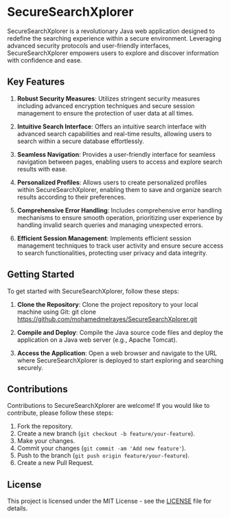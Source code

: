 # SecureSearchXplorer

SecureSearchXplorer is a revolutionary Java web application designed to redefine the searching experience within a secure environment. Leveraging advanced security protocols and user-friendly interfaces, SecureSearchXplorer empowers users to explore and discover information with confidence and ease.


## Key Features

1. **Robust Security Measures**: Utilizes stringent security measures including advanced encryption techniques and secure session management to ensure the protection of user data at all times.

2. **Intuitive Search Interface**: Offers an intuitive search interface with advanced search capabilities and real-time results, allowing users to search within a secure database effortlessly.

3. **Seamless Navigation**: Provides a user-friendly interface for seamless navigation between pages, enabling users to access and explore search results with ease.

4. **Personalized Profiles**: Allows users to create personalized profiles within SecureSearchXplorer, enabling them to save and organize search results according to their preferences.

5. **Comprehensive Error Handling**: Includes comprehensive error handling mechanisms to ensure smooth operation, prioritizing user experience by handling invalid search queries and managing unexpected errors.

6. **Efficient Session Management**: Implements efficient session management techniques to track user activity and ensure secure access to search functionalities, protecting user privacy and data integrity.

## Getting Started

To get started with SecureSearchXplorer, follow these steps:

1. **Clone the Repository**: Clone the project repository to your local machine using Git:
   git clone https://github.com/mohamedmelrayes/SecureSearchXplorer.git
   
2. **Compile and Deploy**: Compile the Java source code files and deploy the application on a Java web server (e.g., Apache Tomcat).

3. **Access the Application**: Open a web browser and navigate to the URL where SecureSearchXplorer is deployed to start exploring and searching securely.

## Contributions

Contributions to SecureSearchXplorer are welcome! If you would like to contribute, please follow these steps:

1. Fork the repository.
2. Create a new branch (`git checkout -b feature/your-feature`).
3. Make your changes.
4. Commit your changes (`git commit -am 'Add new feature'`).
5. Push to the branch (`git push origin feature/your-feature`).
6. Create a new Pull Request.

## License

This project is licensed under the MIT License - see the [LICENSE](LICENSE) file for details.

